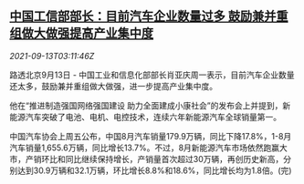 <!--1631503863000-->
[中国工信部部长：目前汽车企业数量过多 鼓励兼并重组做大做强提高产业集中度](https://cn.reuters.com/article/china-miit-car-firms-merge-0913-idCNKBS2G9070)
------

<div><i>2021-09-13T03:11:46Z</i></div><p>路透北京9月13日 - 中国工业和信息化部部长肖亚庆周一表示，目前汽车企业数量还太多，鼓励兼并重组做大做强，进一步提高产业集中度。</p><p>他在“推进制造强国网络强国建设 助力全面建成小康社会”的发布会上并提到，新能源汽车突破了电池、电机、电控技术，连续六年新能源汽车全球销量第一。</p><p>中国汽车协会上周五公布，中国8月汽车销量179.9万辆，同比下降17.8%，1-8月汽车销量1,655.6万辆，同比增长13.7%。不过，8月新能源汽车市场依然跑赢大市，产销环比和同比继续保持增长，产销量首次超过30万辆，再创历史新高，分别达到30.9万辆和32.1万辆，环比增长8.8%和18.6%，同比增长均为1.8倍。(完)</p>
